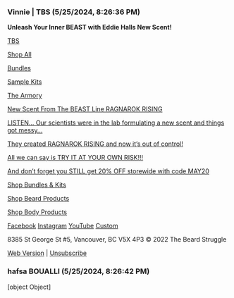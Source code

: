### Vinnie | TBS (5/25/2024, 8:26:36 PM)

**Unleash Your Inner BEAST with Eddie Halls New Scent!**

[TBS](http://www.thebeardstruggle.com)

[Shop All](https://www.thebeardstruggle.com/collections/all-beard-products)

[Bundles](https://www.thebeardstruggle.com/collections/beard-kits)

[Sample Kits](https://www.thebeardstruggle.com/collections/sampler-kits)

[The Armory](https://www.thebeardstruggle.com/collections/the-armory)

[New Scent From The BEAST Line RAGNAROK RISING](https://www.thebeardstruggle.com/beastline)

[LISTEN…  Our scientists were in the lab formulating a new scent and things got messy…](https://www.thebeardstruggle.com/beastline)

[They created RAGNAROK RISING and now it’s out of control!](https://www.thebeardstruggle.com/beastline)

[All we can say is TRY IT AT YOUR OWN RISK!!!](https://www.thebeardstruggle.com/beastline)

[And don’t forget you STILL get 20% OFF storewide with code MAY20](https://www.thebeardstruggle.com/beastline)

[Shop Bundles & Kits](https://www.thebeardstruggle.com/collections/beard-kits)

[Shop Beard Products](https://www.thebeardstruggle.com/collections/shower-wash)

[Shop Body Products](https://www.thebeardstruggle.com/products/marauders-defense)

[Facebook](https://www.facebook.com/thebeardstruggle/)
[Instagram](https://www.instagram.com/thebeardstruggle/?hl=en)
[YouTube](https://www.youtube.com/channel/UCpxKvcAvAjh-IzZSl0M2qcA)
[Custom](https://www.tiktok.com/@thebeardstruggleofficial)

8385 St George St #5, Vancouver, BC V5X 4P3
© 2022 The Beard Struggle

[Web Version](https://manage.kmail-lists.com/subscriptions/web-view?a=QDZPkR&c=01GTWBG4PAE2GBJTBR1TRGM1MH&k=72e75f42f206712b9de532c9771a21f6&m=01HYFBPSV448TAR0RQQJZXWN46&r=39ZCZg27) | [Unsubscribe](https://manage.kmail-lists.com/subscriptions/unsubscribe?a=QDZPkR&c=01GTWBG4PAE2GBJTBR1TRGM1MH&k=72e75f42f206712b9de532c9771a21f6&m=01HYFBPSV448TAR0RQQJZXWN46&r=39ZCZg27)

### hafsa BOUALLI (5/25/2024, 8:26:42 PM)

[object Object]
